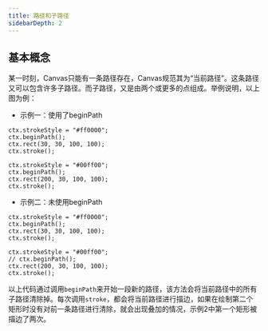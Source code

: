```yaml
---
title: 路径和子路径
sidebarDepth: 2
---
```


<Canvas-ch01-d02/>

## 基本概念

某一时刻，Canvas只能有一条路径存在，Canvas规范其为“当前路径”。这条路径又可以包含许多子路径。而子路径，又是由两个或更多的点组成。举例说明，以上图为例：

* 示例一：使用了beginPath

```js{7}
ctx.strokeStyle = "#ff0000";
ctx.beginPath();
ctx.rect(30, 30, 100, 100);
ctx.stroke();

ctx.strokeStyle = "#00ff00";
ctx.beginPath();
ctx.rect(200, 30, 100, 100);
ctx.stroke();
```

* 示例二：未使用beginPath

```js{7}
ctx.strokeStyle = "#ff0000";
ctx.beginPath();
ctx.rect(30, 30, 100, 100);
ctx.stroke();

ctx.strokeStyle = "#00ff00";
// ctx.beginPath();
ctx.rect(200, 30, 100, 100);
ctx.stroke();
```

以上代码通过调用`beginPath`来开始一段新的路径，该方法会将当前路径中的所有子路径清除掉。每次调用`stroke`，都会将当前路径进行描边，如果在绘制第二个矩形时没有对前一条路径进行清除，就会出现叠加的情况，示例2中第一个矩形被描边了两次。